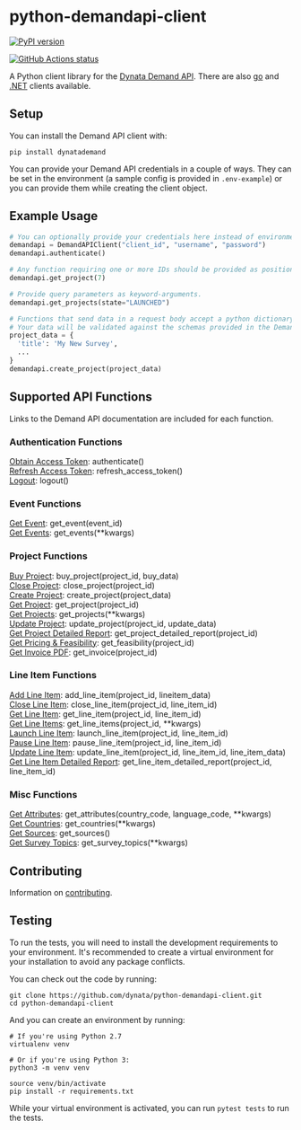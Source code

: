 # python-demandapi-client

[![PyPI version](https://badge.fury.io/py/dynatademand.svg)](https://pypi.org/project/dynatademand/)

<a href="https://github.com/dynata/python-demandapi-client/actions?query=branch%3Adev"><img alt="GitHub Actions status" src="https://github.com/dynata/python-demandapi-client/workflows/python-tests/badge.svg"></a>

A Python client library for the [Dynata Demand API](https://developers.dynata.com/). There are also [go](https://github.com/researchnow/go-samplifyapi-client) and [.NET](https://github.com/researchnow/dotnet-samplifyapi-client) clients available.

## Setup

You can install the Demand API client with:

    pip install dynatademand

You can provide your Demand API credentials in a couple of ways. They can be set in the environment (a sample config is provided in `.env-example`) or you can provide them while creating the client object.

## Example Usage

```python
# You can optionally provide your credentials here instead of environment variables.
demandapi = DemandAPIClient("client_id", "username", "password")
demandapi.authenticate()

# Any function requiring one or more IDs should be provided as positional arguments.
demandapi.get_project(7)

# Provide query parameters as keyword-arguments.
demandapi.get_projects(state="LAUNCHED")

# Functions that send data in a request body accept a python dictionary.
# Your data will be validated against the schemas provided in the Demand API documentation.
project_data = {
  'title': 'My New Survey',
  ...
}
demandapi.create_project(project_data)
```

## Supported API Functions

Links to the Demand API documentation are included for each function.

### Authentication Functions

[Obtain Access Token](https://developers.dynata.com/demand-api-reference/authentication/authentication/post-token): authenticate()  
[Refresh Access Token](https://developers.dynata.com/demand-api-reference/authentication/authentication/post-token-refresh): refresh_access_token()  
[Logout](https://developers.dynata.com/demand-api-reference/authentication/authentication/post-logout): logout()  

### Event Functions

[Get Event](https://developers.dynata.com/demand-api-reference/notifications/events/get-event): get_event(event_id)  
[Get Events](https://developers.dynata.com/demand-api-reference/notifications/events/get-events): get_events(\*\*kwargs)  

### Project Functions

[Buy Project](https://developers.dynata.com/demand-api-reference/core-resources/projects/post-project-buy): buy_project(project_id, buy_data)  
[Close Project](https://developers.dynata.com/demand-api-reference/core-resources/projects/post-close-project): close_project(project_id)  
[Create Project](https://developers.dynata.com/demand-api-reference/core-resources/projects/post-projects): create_project(project_data)  
[Get Project](https://developers.dynata.com/demand-api-reference/core-resources/projects/get-project): get_project(project_id)  
[Get Projects](https://developers.dynata.com/demand-api-reference/core-resources/projects/get-projects): get_projects(\*\*kwargs)  
[Update Project](https://developers.dynata.com/demand-api-reference/core-resources/projects/post-project): update_project(project_id, update_data)  
[Get Project Detailed Report](https://developers.dynata.com/demand-api-reference/core-resources/projects/get-project-detailed-report): get_project_detailed_report(project_id)  
[Get Pricing & Feasibility](https://developers.dynata.com/demand-api-reference/core-resources/pricing-feasibility/get-pricing-feasibility): get_feasibility(project_id)  
[Get Invoice PDF](https://developers.dynata.com/demand-api-reference/billing_invoicing/invoicing/get-invoices): get_invoice(project_id)  

### Line Item Functions

[Add Line Item](https://developers.dynata.com/demand-api-reference/core-resources/lineitems/post-lineitems): add_line_item(project_id, lineitem_data)  
[Close Line Item](https://developers.dynata.com/demand-api-reference/core-resources/lineitems/post-lineitem-close): close_line_item(project_id, line_item_id)  
[Get Line Item](https://developers.dynata.com/demand-api-reference/core-resources/lineitems/get-lineitem): get_line_item(project_id, line_item_id)  
[Get Line Items](https://developers.dynata.com/demand-api-reference/core-resources/lineitems/get-lineitems): get_line_items(project_id, \*\*kwargs)  
[Launch Line Item](https://developers.dynata.com/demand-api-reference/core-resources/lineitems/post-lineitem-launch): launch_line_item(project_id, line_item_id)  
[Pause Line Item](https://developers.dynata.com/demand-api-reference/core-resources/lineitems/post-lineitem-pause): pause_line_item(project_id, line_item_id)  
[Update Line Item](https://developers.dynata.com/demand-api-reference/core-resources/lineitems/post-lineitem): update_line_item(project_id, line_item_id, line_item_data)  
[Get Line Item Detailed Report](https://developers.dynata.com/demand-api-reference/core-resources/lineitems/get-detailed-line-item): get_line_item_detailed_report(project_id, line_item_id)  

### Misc Functions

[Get Attributes](https://developers.dynata.com/demand-api-reference/data_endpoints/attributes/get-attributes): get_attributes(country_code, language_code, \*\*kwargs)  
[Get Countries](https://developers.dynata.com/demand-api-reference/data_endpoints/countries-languages/get-countries): get_countries(\*\*kwargs)  
[Get Sources](https://developers.dynata.com/demand-api-reference/data_endpoints/supplier-sources/get-sources): get_sources()  
[Get Survey Topics](https://developers.dynata.com/demand-api-reference/data_endpoints/categories/get-survey-topic): get_survey_topics(\*\*kwargs)  

## Contributing

Information on [contributing](CONTRIBUTING.md).

## Testing

To run the tests, you will need to install the development requirements to your environment. It's recommended to create a virtual environment for your installation to avoid any package conflicts.

You can check out the code by running:

    git clone https://github.com/dynata/python-demandapi-client.git
    cd python-demandapi-client

And you can create an environment by running:

    # If you're using Python 2.7
    virtualenv venv

    # Or if you're using Python 3:
    python3 -m venv venv

    source venv/bin/activate
    pip install -r requirements.txt

While your virtual environment is activated, you can run `pytest tests` to run the tests.
